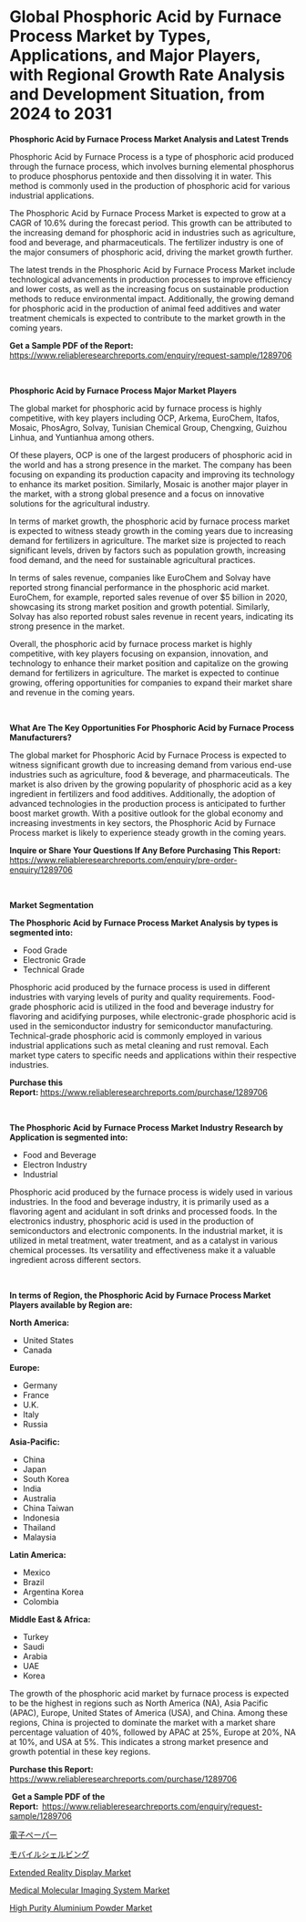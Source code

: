 <p><h1>Global Phosphoric Acid by Furnace Process Market by Types, Applications, and Major Players, with Regional Growth Rate Analysis and Development Situation, from 2024 to 2031</h1></p><p><strong>Phosphoric Acid by Furnace Process Market Analysis and Latest Trends</strong></p>
<p><p>Phosphoric Acid by Furnace Process is a type of phosphoric acid produced through the furnace process, which involves burning elemental phosphorus to produce phosphorus pentoxide and then dissolving it in water. This method is commonly used in the production of phosphoric acid for various industrial applications.</p><p>The Phosphoric Acid by Furnace Process Market is expected to grow at a CAGR of 10.6% during the forecast period. This growth can be attributed to the increasing demand for phosphoric acid in industries such as agriculture, food and beverage, and pharmaceuticals. The fertilizer industry is one of the major consumers of phosphoric acid, driving the market growth further.</p><p>The latest trends in the Phosphoric Acid by Furnace Process Market include technological advancements in production processes to improve efficiency and lower costs, as well as the increasing focus on sustainable production methods to reduce environmental impact. Additionally, the growing demand for phosphoric acid in the production of animal feed additives and water treatment chemicals is expected to contribute to the market growth in the coming years.</p></p>
<p><strong>Get a Sample PDF of the Report:&nbsp;</strong> <a href="https://www.reliableresearchreports.com/enquiry/request-sample/1289706">https://www.reliableresearchreports.com/enquiry/request-sample/1289706</a></p>
<p>&nbsp;</p>
<p><strong>Phosphoric Acid by Furnace Process Major Market Players</strong></p>
<p><p>The global market for phosphoric acid by furnace process is highly competitive, with key players including OCP, Arkema, EuroChem, Itafos, Mosaic, PhosAgro, Solvay, Tunisian Chemical Group, Chengxing, Guizhou Linhua, and Yuntianhua among others.</p><p>Of these players, OCP is one of the largest producers of phosphoric acid in the world and has a strong presence in the market. The company has been focusing on expanding its production capacity and improving its technology to enhance its market position. Similarly, Mosaic is another major player in the market, with a strong global presence and a focus on innovative solutions for the agricultural industry.</p><p>In terms of market growth, the phosphoric acid by furnace process market is expected to witness steady growth in the coming years due to increasing demand for fertilizers in agriculture. The market size is projected to reach significant levels, driven by factors such as population growth, increasing food demand, and the need for sustainable agricultural practices.</p><p>In terms of sales revenue, companies like EuroChem and Solvay have reported strong financial performance in the phosphoric acid market. EuroChem, for example, reported sales revenue of over $5 billion in 2020, showcasing its strong market position and growth potential. Similarly, Solvay has also reported robust sales revenue in recent years, indicating its strong presence in the market.</p><p>Overall, the phosphoric acid by furnace process market is highly competitive, with key players focusing on expansion, innovation, and technology to enhance their market position and capitalize on the growing demand for fertilizers in agriculture. The market is expected to continue growing, offering opportunities for companies to expand their market share and revenue in the coming years.</p></p>
<p>&nbsp;</p>
<p><strong>What Are The Key Opportunities For Phosphoric Acid by Furnace Process Manufacturers?</strong></p>
<p><p>The global market for Phosphoric Acid by Furnace Process is expected to witness significant growth due to increasing demand from various end-use industries such as agriculture, food & beverage, and pharmaceuticals. The market is also driven by the growing popularity of phosphoric acid as a key ingredient in fertilizers and food additives. Additionally, the adoption of advanced technologies in the production process is anticipated to further boost market growth. With a positive outlook for the global economy and increasing investments in key sectors, the Phosphoric Acid by Furnace Process market is likely to experience steady growth in the coming years.</p></p>
<p><strong>Inquire or Share Your Questions If Any Before Purchasing This Report:</strong> <a href="https://www.reliableresearchreports.com/enquiry/pre-order-enquiry/1289706">https://www.reliableresearchreports.com/enquiry/pre-order-enquiry/1289706</a></p>
<p>&nbsp;</p>
<p><strong>Market Segmentation</strong></p>
<p><strong>The Phosphoric Acid by Furnace Process Market Analysis by types is segmented into:</strong></p>
<p><ul><li>Food Grade</li><li>Electronic Grade</li><li>Technical Grade</li></ul></p>
<p><p>Phosphoric acid produced by the furnace process is used in different industries with varying levels of purity and quality requirements. Food-grade phosphoric acid is utilized in the food and beverage industry for flavoring and acidifying purposes, while electronic-grade phosphoric acid is used in the semiconductor industry for semiconductor manufacturing. Technical-grade phosphoric acid is commonly employed in various industrial applications such as metal cleaning and rust removal. Each market type caters to specific needs and applications within their respective industries.</p></p>
<p><strong>Purchase this Report:&nbsp;</strong><a href="https://www.reliableresearchreports.com/purchase/1289706">https://www.reliableresearchreports.com/purchase/1289706</a></p>
<p>&nbsp;</p>
<p><strong>The Phosphoric Acid by Furnace Process Market Industry Research by Application is segmented into:</strong></p>
<p><ul><li>Food and Beverage</li><li>Electron Industry</li><li>Industrial</li></ul></p>
<p><p>Phosphoric acid produced by the furnace process is widely used in various industries. In the food and beverage industry, it is primarily used as a flavoring agent and acidulant in soft drinks and processed foods. In the electronics industry, phosphoric acid is used in the production of semiconductors and electronic components. In the industrial market, it is utilized in metal treatment, water treatment, and as a catalyst in various chemical processes. Its versatility and effectiveness make it a valuable ingredient across different sectors.</p></p>
<p>&nbsp;</p>
<p><strong>In terms of Region, the Phosphoric Acid by Furnace Process Market Players available by Region are:</strong></p>
<p>
    <p> <strong> North America: </strong>
        <ul>
            <li>United States</li>
            <li>Canada</li>
        </ul>
        </p> 
    <p> <strong> Europe: </strong>
        <ul>
            <li>Germany</li>
            <li>France</li>
            <li>U.K.</li>
            <li>Italy</li>
            <li>Russia</li>
        </ul>
        </p> 
    <p> <strong> Asia-Pacific: </strong>
        <ul>
            <li>China</li>
            <li>Japan</li>
            <li>South Korea</li>
            <li>India</li>
            <li>Australia</li>
            <li>China Taiwan</li>
            <li>Indonesia</li>
            <li>Thailand</li>
            <li>Malaysia</li>
        </ul>
        </p> 
    <p> <strong> Latin America: </strong>
        <ul>
            <li>Mexico</li>
            <li>Brazil</li>
            <li>Argentina Korea</li>
            <li>Colombia</li>
        </ul>
        </p> 
    <p> <strong> Middle East & Africa: </strong>
        <ul>
            <li>Turkey</li>
            <li>Saudi</li>
            <li>Arabia</li>
            <li>UAE</li>
            <li>Korea</li>
        </ul>
    </p>
    </p>
<p><p>The growth of the phosphoric acid market by furnace process is expected to be the highest in regions such as North America (NA), Asia Pacific (APAC), Europe, United States of America (USA), and China. Among these regions, China is projected to dominate the market with a market share percentage valuation of 40%, followed by APAC at 25%, Europe at 20%, NA at 10%, and USA at 5%. This indicates a strong market presence and growth potential in these key regions.</p></p>
<p><strong>Purchase this Report: </strong><a href="https://www.reliableresearchreports.com/purchase/1289706">https://www.reliableresearchreports.com/purchase/1289706</a></p>
<p>&nbsp;<strong>Get a Sample PDF of the Report:&nbsp;&nbsp;</strong><a href="https://www.reliableresearchreports.com/enquiry/request-sample/1289706">https://www.reliableresearchreports.com/enquiry/request-sample/1289706</a></p>
<p><strong></strong></p>
<p><p><a href="https://medium.com/@lornarempel2023/%E9%9B%BB%E5%AD%90%E3%83%9A%E3%83%BC%E3%83%91%E3%83%BC%E5%B8%82%E5%A0%B4%E8%AA%BF%E6%9F%BB%E3%83%AC%E3%83%9D%E3%83%BC%E3%83%88-%E3%81%9D%E3%81%AE%E6%AD%B4%E5%8F%B2%E3%81%A82031%E5%B9%B4%E3%81%BE%E3%81%A7%E3%81%AE%E4%BA%88%E6%B8%AC-46ab70cd693c">電子ペーパー</a></p><p><a href="https://medium.com/@lornarempel2023/%E3%83%A2%E3%83%90%E3%82%A4%E3%83%AB%E6%A3%9A%E5%B8%82%E5%A0%B4%E8%A6%8F%E6%A8%A1-%E5%B8%82%E5%A0%B4%E5%B1%95%E6%9C%9B%E3%81%8A%E3%82%88%E3%81%B3%E5%B8%82%E5%A0%B4%E4%BA%88%E6%B8%AC-2024%E5%B9%B4%E3%81%8B%E3%82%892031%E5%B9%B4%E3%81%BE%E3%81%A7-c6b91a19b50a">モバイルシェルビング</a></p><p><a href="https://github.com/singletonthaxterkelliehr2df/Market-Research-Report-List-1/blob/main/extended-reality-display-market.md">Extended Reality Display Market</a></p><p><a href="https://confirmed-shield-e13.notion.site/Medical-Molecular-Imaging-System-Market-Insights-Market-Players-and-Forecast-Till-2031-d62b45a6483847679de8e099aaa62e28">Medical Molecular Imaging System Market</a></p><p><a href="https://funky-papaya-cf4.notion.site/High-Purity-Aluminium-Powder-Market-Insights-Market-Players-and-Forecast-Till-2031-d81321f01f5f4403ab881894ae6d5a6b">High Purity Aluminium Powder Market</a></p></p>
